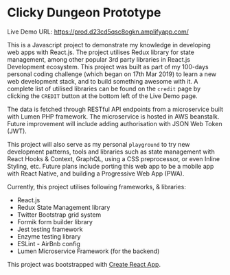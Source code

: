 # Clicky Dungeon Prototype

Live Demo URL: https://prod.d23cd5qsc8ogkn.amplifyapp.com/

This is a Javascript project to demonstrate my knowledge in developing web apps with React.js.
The project utilises Redux library for state management, among other popular 3rd party libraries
in React.js Development ecosystem. This project was built as part of my 100-days personal coding challenge (which began on 17th Mar 2019) to learn a new web development stack, and to build something awesome with it. A complete list of utilised libraries can be found on the 
`credit` page by clicking the `CREDIT` button at the bottom left of the Live Demo page.   

The data is fetched through RESTful API endpoints from a microservice built with Lumen PHP framework.
The microservice is hosted in AWS beanstalk. Future improvement will include adding authorisation 
with JSON Web Token (JWT). 

This project will also serve as my personal `playground` to try new development patterns, tools and libraries such as state management with React Hooks & Context, GraphQL, using a CSS preprocessor, or even Inline Styling, etc. Future plans include porting this web app to be a mobile app with React Native, and building a Progressive Web App (PWA). 

Currently, this project utilises following frameworks, & libraries:
* React.js
* Redux State Management library
* Twitter Bootstrap grid system
* Formik form builder library
* Jest testing framework 
* Enzyme testing library
* ESLint - AirBnb config
* Lumen Microservice Framework (for the backend)

This project was bootstrapped with [Create React App](https://github.com/facebook/create-react-app).
